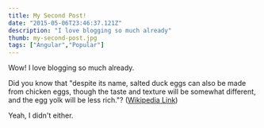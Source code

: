 ```yaml
---
title: My Second Post!
date: "2015-05-06T23:46:37.121Z"
description: "I love blogging so much already"
thumb: my-second-post.jpg
tags: ["Angular","Popular"]
---
```


Wow! I love blogging so much already.

Did you know that "despite its name, salted duck eggs can also be made from
chicken eggs, though the taste and texture will be somewhat different, and the
egg yolk will be less rich."?
([Wikipedia Link](https://en.wikipedia.org/wiki/Salted_duck_egg))

Yeah, I didn't either.
